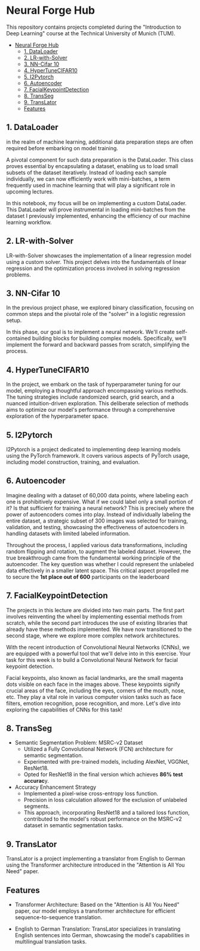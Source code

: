 

# Neural Forge Hub

This repository contains projects completed during the "Introduction to Deep Learning" course at the Technical University of Munich (TUM).

- [Neural Forge Hub](#neural-forge-hub)
  - [1. DataLoader](#1-dataloader)
  - [2. LR-with-Solver](#2-lr-with-solver)
  - [3. NN-Cifar 10](#3-nn-cifar-10)
  - [4. HyperTuneCIFAR10](#4-hypertunecifar10)
  - [5. I2Pytorch](#5-i2pytorch)
  - [6. Autoencoder](#6-autoencoder)
  - [7. FacialKeypointDetection](#7-facialkeypointdetection)
  - [8. TransSeg](#8-transseg)
  - [9. TransLator](#9-translator)
  - [Features](#features)


## 1. DataLoader

in the realm of machine learning, additional data preparation steps are often required before embarking on model training.

A pivotal component for such data preparation is the DataLoader. This class proves essential by encapsulating a dataset, enabling us to load small subsets of the dataset iteratively. Instead of loading each sample individually, we can now efficiently work with mini-batches, a term frequently used in machine learning that will play a significant role in upcoming lectures.

In this notebook, my focus will be on implementing a custom DataLoader. This DataLoader will prove instrumental in loading mini-batches from the dataset I previously implemented, enhancing the efficiency of our machine learning workflow.

## 2. LR-with-Solver

LR-with-Solver showcases the implementation of a linear regression model using a custom solver. This project delves into the fundamentals of linear regression and the optimization process involved in solving regression problems.

## 3. NN-Cifar 10

In the previous project phase, we explored binary classification, focusing on common steps and the pivotal role of the "solver" in a logistic regression setup.

In this phase, our goal is to implement a neural network. We'll create self-contained building blocks for building complex models. Specifically, we'll implement the forward and backward passes from scratch, simplifying the process.

## 4. HyperTuneCIFAR10

In the project, we embark on the task of hyperparameter tuning for our model, employing a thoughtful approach encompassing various methods. The tuning strategies include randomized search, grid search, and a nuanced intuition-driven exploration. This deliberate selection of methods aims to optimize our model's performance through a comprehensive exploration of the hyperparameter space.

## 5. I2Pytorch

I2Pytorch is a project dedicated to implementing deep learning models using the PyTorch framework. It covers various aspects of PyTorch usage, including model construction, training, and evaluation.

## 6. Autoencoder

Imagine dealing with a dataset of 60,000 data points, where labeling each one is prohibitively expensive. What if we could label only a small portion of it? Is that sufficient for training a neural network? This is precisely where the power of autoencoders comes into play. Instead of individually labeling the entire dataset, a strategic subset of 300 images was selected for training, validation, and testing, showcasing the effectiveness of autoencoders in handling datasets with limited labeled information.

Throughout the process, I applied various data transformations, including random flipping and rotation, to augment the labeled dataset. However, the true breakthrough came from the fundamental working principle of the autoencoder. The key question was whether I could represent the unlabeled data effectively in a smaller latent space. This critical aspect propelled me to secure the **1st place out of 600** participants on the leaderboard

## 7. FacialKeypointDetection

The projects in this lecture are divided into two main parts. The first part involves reinventing the wheel by implementing essential methods from scratch, while the second part introduces the use of existing libraries that already have these methods implemented. We have now transitioned to the second stage, where we explore more complex network architectures.

With the recent introduction of Convolutional Neural Networks (CNNs), we are equipped with a powerful tool that we'll delve into in this exercise. Your task for this week is to build a Convolutional Neural Network for facial keypoint detection.

Facial keypoints, also known as facial landmarks, are the small magenta dots visible on each face in the images above. These keypoints signify crucial areas of the face, including the eyes, corners of the mouth, nose, etc. They play a vital role in various computer vision tasks such as face filters, emotion recognition, pose recognition, and more. Let's dive into exploring the capabilities of CNNs for this task!

## 8. TransSeg

- Semantic Segmentation Problem: MSRC-v2 Dataset
  - Utilized a Fully Convolutional Network (FCN) architecture for semantic segmentation.
  - Experimented with pre-trained models, including AlexNet, VGGNet, ResNet18.
  - Opted for ResNet18 in the final version which achieves **86% test accurac**y.
- Accuracy Enhancement Strategy
  - Implemented a pixel-wise cross-entropy loss function.
  - Precision in loss calculation allowed for the exclusion of unlabeled segments.
  - This approach, incorporating ResNet18 and a tailored loss function, contributed to the model's robust performance on the MSRC-v2 dataset in semantic segmentation tasks.

## 9. TransLator

TransLator is a project implementing a translator from English to German using the Transformer architecture introduced in the "Attention is All You Need" paper.

## Features
- Transformer Architecture: Based on the "Attention is All You Need" paper, our model employs a transformer architecture for efficient sequence-to-sequence translation.

- English to German Translation: TransLator specializes in translating English sentences into German, showcasing the model's capabilities in multilingual translation tasks.